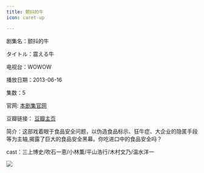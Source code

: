 ```yaml
---
title: 颤抖的牛
icon: caret-up

---
```


剧集名：颤抖的牛

タイトル：震える牛 

电视台：WOWOW

播放日期：2013-06-16

集数：5

官网: [本剧集官网](https://www.wowow.co.jp/detail/102289)

豆瓣链接： [豆瓣主页](https://movie.douban.com/subject/20428935/)

简介：这部戏着眼于食品安全问题，以伪造食品标示、狂牛症、大企业的隐匿手段等为主轴,揭露了巨大的食品安全黑幕。你吃进口中的食品安全吗？ ​​​

cast：三上博史/吹石一恵/小林薫/平山浩行/木村文乃/温水洋一

![](https://listpic.tsgsanjiao.com/2013/2013zddn.jpg)
